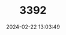 ---
title: "3392"
category: "Bythinella compressa"
draft: false
date: 2024-02-22 13:03:49
languages:
  English: ["Rhön Spring Snail"]
  German: ["Rhön-Quellschnecke"]
---